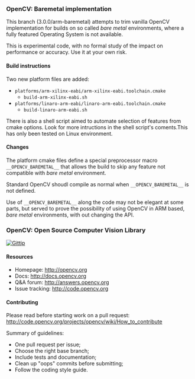### OpenCV: Baremetal implementation

This branch (3.0.0/arm-baremetal) attempts to trim vanilla OpenCV
implementation for builds on so called *bare metal* environments,
where a fully featured Operating System is not available.

This is experimental code, with no formal study of the impact on
performance or accuracy. Use it at your own risk.

#### Build instructions

Two new platform files are added:

- `platforms/arm-xilinx-eabi/arm-xilinx-eabi.toolchain.cmake`
  - `build-arm-xilinx-eabi.sh`
- `platforms/linaro-arm-eabi/linaro-arm-eabi.toolchain.cmake`
  - `build-linaro-arm-eabi.sh`

There is also a shell script aimed to automate selection of features
from cmake options. Look for more intructions in the shell script's
coments.This has only been tested on Linux environment.

#### Changes

The platform cmake files define a special preprocessor macro
`__OPENCV_BAREMETAL__` that allows the build to skip any feature not
compatible with *bare metal* environment.

Standard OpenCV shoudl compile as normal when `__OPENCV_BAREMETAL__`
is not defined.

Use of `__OPENCV_BAREMETAL__` along the code may not be elegant at
some parts, but served to prove the possibility of using OpenCV in ARM
based, *bare metal* environments, with out changing the API.

### OpenCV: Open Source Computer Vision Library

[![Gittip](http://img.shields.io/gittip/OpenCV.png)](https://www.gittip.com/OpenCV/)

#### Resources

* Homepage: <http://opencv.org>
* Docs: <http://docs.opencv.org>
* Q&A forum: <http://answers.opencv.org>
* Issue tracking: <http://code.opencv.org>

#### Contributing

Please read before starting work on a pull request: <http://code.opencv.org/projects/opencv/wiki/How_to_contribute>

Summary of guidelines:

* One pull request per issue;
* Choose the right base branch;
* Include tests and documentation;
* Clean up "oops" commits before submitting;
* Follow the coding style guide.
